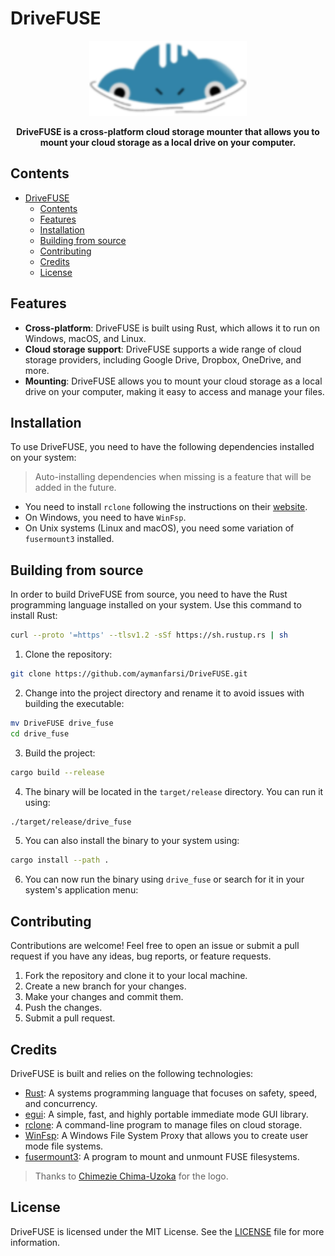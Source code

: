 # DriveFUSE

<p align="center">
  <a href="https://github.com/aymanfarsi/DriveFUSE"><img src="assets/drivefuse.png" alt="DriveFUSE" height="120" /></a>
</p>

<p align="center">
  <strong>DriveFUSE is a cross-platform cloud storage mounter that allows you to mount your cloud storage as a local drive on your computer.</strong>
</p>

## Contents
- [DriveFUSE](#drivefuse)
  - [Contents](#contents)
  - [Features](#features)
  - [Installation](#installation)
  - [Building from source](#building-from-source)
  - [Contributing](#contributing)
  - [Credits](#credits)
  - [License](#license)

## Features

- **Cross-platform**: DriveFUSE is built using Rust, which allows it to run on Windows, macOS, and Linux.
- **Cloud storage support**: DriveFUSE supports a wide range of cloud storage providers, including Google Drive, Dropbox, OneDrive, and more.
- **Mounting**: DriveFUSE allows you to mount your cloud storage as a local drive on your computer, making it easy to access and manage your files.

## Installation

To use DriveFUSE, you need to have the following dependencies installed on your system:

> Auto-installing dependencies when missing is a feature that will be added in the future.

- You need to install `rclone` following the instructions on their [website](https://rclone.org/install/).
- On Windows, you need to have `WinFsp`.
- On Unix systems (Linux and macOS), you need some variation of `fusermount3` installed.

## Building from source

In order to build DriveFUSE from source, you need to have the Rust programming language installed on your system. Use this command to install Rust:

```bash
curl --proto '=https' --tlsv1.2 -sSf https://sh.rustup.rs | sh
```

1. Clone the repository:

```bash
git clone https://github.com/aymanfarsi/DriveFUSE.git
```

2. Change into the project directory and rename it to avoid issues with building the executable:

```bash
mv DriveFUSE drive_fuse
cd drive_fuse
```

3. Build the project:

```bash
cargo build --release
```

4. The binary will be located in the `target/release` directory. You can run it using:

```bash
./target/release/drive_fuse
```

5. You can also install the binary to your system using:

```bash
cargo install --path .
```

6. You can now run the binary using `drive_fuse` or search for it in your system's application menu:

## Contributing

Contributions are welcome! Feel free to open an issue or submit a pull request if you have any ideas, bug reports, or feature requests.

1. Fork the repository and clone it to your local machine.
2. Create a new branch for your changes.
3. Make your changes and commit them.
4. Push the changes.
5. Submit a pull request.

## Credits

DriveFUSE is built and relies on the following technologies:

- [Rust](https://www.rust-lang.org/): A systems programming language that focuses on safety, speed, and concurrency.
- [egui](https://www.github.com/emilk/egui): A simple, fast, and highly portable immediate mode GUI library.
- [rclone](https://rclone.org/): A command-line program to manage files on cloud storage.
- [WinFsp](https://winfsp.dev/): A Windows File System Proxy that allows you to create user mode file systems.
- [fusermount3](https://www.man7.org/linux/man-pages/man1/fusermount3.1.html): A program to mount and unmount FUSE filesystems.

> Thanks to [Chimezie Chima-Uzoka](https://www.chichima.org/) for the logo.

## License

DriveFUSE is licensed under the MIT License. See the [LICENSE](LICENSE) file for more information.

